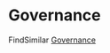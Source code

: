 # Governance

FindSimilar [Governance](https://github.com/findsimilar/community/blob/main/GOVERNANCE.md)